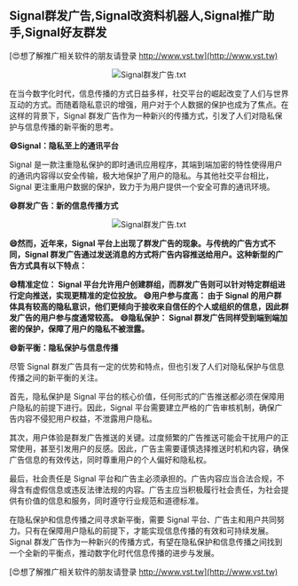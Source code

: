 ## **Signal群发广告,Signal改资料机器人,Signal推广助手,Signal好友群发**

[😍想了解推广相关软件的朋友请登录 http://www.vst.tw](http://www.vst.tw)

 <center><img src="https://vst.tw/MP4/tuiguang/png/2.png" alt="Signal群发广告.txt"></center>

在当今数字化时代，信息传播的方式日益多样，社交平台的崛起改变了人们与世界互动的方式。而随着隐私意识的增强，用户对于个人数据的保护也成为了焦点。在这样的背景下，Signal 群发广告作为一种新兴的传播方式，引发了人们对隐私保护与信息传播的新平衡的思考。

**😄Signal：隐私至上的通讯平台**

Signal 是一款注重隐私保护的即时通讯应用程序，其端到端加密的特性使得用户的通讯内容得以安全传输，极大地保护了用户的隐私。与其他社交平台相比，Signal 更注重用户数据的保护，致力于为用户提供一个安全可靠的通讯环境。

**😄群发广告：新的信息传播方式**

 <center><img src="https://vst.tw/MP4/tuiguang/png/6.png" alt="Signal群发广告.txt"></center>

**😄然而，近年来，Signal 平台上出现了群发广告的现象。与传统的广告方式不同，Signal 群发广告通过发送消息的方式将广告内容推送给用户。这种新型的广告方式具有以下特点：**

**😄精准定位： Signal 平台允许用户创建群组，而群发广告则可以针对特定群组进行定向推送，实现更精准的定位投放。**
**😄用户参与度高： 由于 Signal 的用户群体具有较高的隐私意识，他们更倾向于接收来自信任的个人或组织的信息，因此群发广告的用户参与度通常较高。**
**😄隐私保护： Signal 群发广告同样受到端到端加密的保护，保障了用户的隐私不被泄露。**

**😄新平衡：隐私保护与信息传播**

尽管 Signal 群发广告具有一定的优势和特点，但也引发了人们对隐私保护与信息传播之间的新平衡的关注。

首先，隐私保护是 Signal 平台的核心价值，任何形式的广告推送都必须在保障用户隐私的前提下进行。因此，Signal 平台需要建立严格的广告审核机制，确保广告内容不侵犯用户权益，不泄露用户隐私。

其次，用户体验是群发广告推送的关键。过度频繁的广告推送可能会干扰用户的正常使用，甚至引发用户的反感。因此，广告主需要谨慎选择推送时机和内容，确保广告信息的有效传达，同时尊重用户的个人偏好和隐私权。

最后，社会责任是 Signal 平台和广告主必须承担的。广告内容应当合法合规，不得含有虚假信息或违反法律法规的内容。广告主应当积极履行社会责任，为社会提供有价值的信息和服务，同时遵守行业规范和道德标准。

在隐私保护和信息传播之间寻求新平衡，需要 Signal 平台、广告主和用户共同努力。只有在保障用户隐私的前提下，才能实现信息传播的有效和可持续发展。Signal 群发广告作为一种新兴的传播方式，有望在隐私保护和信息传播之间找到一个全新的平衡点，推动数字化时代信息传播的进步与发展。

[😍想了解推广相关软件的朋友请登录 http://www.vst.tw](http://www.vst.tw)




